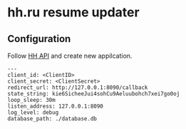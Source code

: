 # hh.ru resume updater

## Configuration

Follow [HH API](https://dev.hh.ru/admin) and create new appilcation.

```
---
client_id: <ClientID>
client_secret: <ClientSecret>
redirect_url: http://127.0.0.1:8090/callback
state_string: kie6SicheeJui4sohCu9Aeluubohch7xei7go0oj
loop_sleep: 30m
listen_address: 127.0.0.1:8090
log_level: debug
database_path: ./database.db
```
